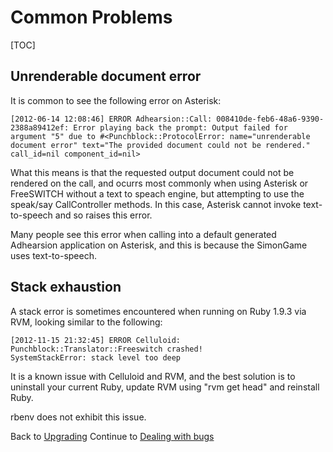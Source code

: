 # Common Problems

[TOC]

## Unrenderable document error

It is common to see the following error on Asterisk:

```
[2012-06-14 12:08:46] ERROR Adhearsion::Call: 008410de-feb6-48a6-9390-2388a89412ef: Error playing back the prompt: Output failed for argument "5" due to #<Punchblock::ProtocolError: name="unrenderable document error" text="The provided document could not be rendered." call_id=nil component_id=nil>
```

What this means is that the requested output document could not be rendered on the call, and ocurrs most commonly when using Asterisk or FreeSWITCH without a text to speach engine, but attempting to use the speak/say CallController methods. In this case, Asterisk cannot invoke text-to-speech and so raises this error.

Many people see this error when calling into a default generated Adhearsion application on Asterisk, and this is because the SimonGame uses text-to-speech.

## Stack exhaustion

A stack error is sometimes encountered when running on Ruby 1.9.3 via RVM, looking similar to the following:

```
[2012-11-15 21:32:45] ERROR Celluloid: Punchblock::Translator::Freeswitch crashed!
SystemStackError: stack level too deep
```

It is a known issue with Celluloid and RVM, and the best solution is to uninstall your current Ruby, update RVM using "rvm get head" and reinstall Ruby.

rbenv does not exhibit this issue.

<div class='docs-progress-nav'>
  <span class='back'>
    Back to <a href="/docs/upgrading">Upgrading</a>
  </span>
  <span class='forward'>
    Continue to <a href="/docs/dealing-with-bugs">Dealing with bugs</a>
  </span>
</div>
